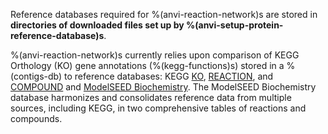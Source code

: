 Reference databases required for %(anvi-reaction-network)s are stored in **directories of downloaded files set up by %(anvi-setup-protein-reference-database)s**.

%(anvi-reaction-network)s currently relies upon comparison of KEGG Orthology (KO) gene annotations (%(kegg-functions)s) stored in a %(contigs-db) to reference databases: KEGG [KO](https://www.genome.jp/kegg/ko.html), [REACTION](https://www.genome.jp/kegg/reaction/), and [COMPOUND](https://www.genome.jp/kegg/compound/) and [ModelSEED Biochemistry](https://github.com/ModelSEED/ModelSEEDDatabase). The ModelSEED Biochemistry database harmonizes and consolidates reference data from multiple sources, including KEGG, in two comprehensive tables of reactions and compounds.
